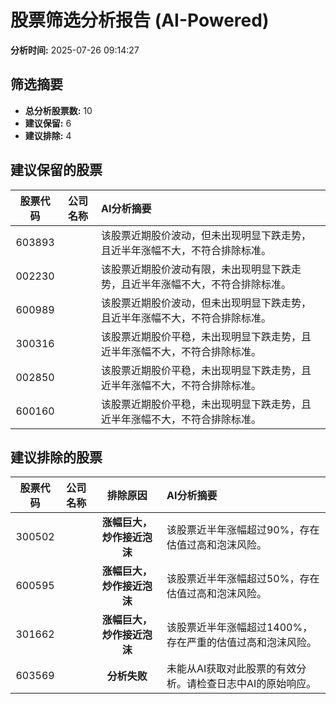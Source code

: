 # 股票筛选分析报告 (AI-Powered)

**分析时间:** 2025-07-26 09:14:27

## 筛选摘要

- **总分析股票数:** 10
- **建议保留:** 6
- **建议排除:** 4

## 建议保留的股票

| 股票代码 | 公司名称 | AI分析摘要 |
|:---:|:---:|:---|
| 603893 |  | 该股票近期股价波动，但未出现明显下跌走势，且近半年涨幅不大，不符合排除标准。 |
| 002230 |  | 该股票近期股价波动有限，未出现明显下跌走势，且近半年涨幅不大，不符合排除标准。 |
| 600989 |  | 该股票近期股价波动，但未出现明显下跌走势，且近半年涨幅不大，不符合排除标准。 |
| 300316 |  | 该股票近期股价平稳，未出现明显下跌走势，且近半年涨幅不大，不符合排除标准。 |
| 002850 |  | 该股票近期股价平稳，未出现明显下跌走势，且近半年涨幅不大，不符合排除标准。 |
| 600160 |  | 该股票近期股价平稳，未出现明显下跌走势，且近半年涨幅不大，不符合排除标准。 |

## 建议排除的股票

| 股票代码 | 公司名称 | 排除原因 | AI分析摘要 |
|:---:|:---:|:---:|:---|
| 300502 |  | **涨幅巨大，炒作接近泡沫** | 该股票近半年涨幅超过90%，存在估值过高和泡沫风险。 |
| 600595 |  | **涨幅巨大，炒作接近泡沫** | 该股票近半年涨幅超过50%，存在估值过高和泡沫风险。 |
| 301662 |  | **涨幅巨大，炒作接近泡沫** | 该股票近半年涨幅超过1400%，存在严重的估值过高和泡沫风险。 |
| 603569 |  | **分析失败** | 未能从AI获取对此股票的有效分析。请检查日志中AI的原始响应。 |
